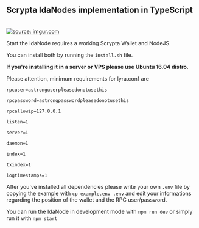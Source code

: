 ## Scrypta IdaNodes implementation in TypeScript
<br>
<a href="http://tiny.cc/devbounty"><img src="https://i.imgur.com/Yf2iz8w.png" title="source: imgur.com" /></a>



Start the IdaNode requires a working Scrypta Wallet and NodeJS. 

You can install both by running the `install.sh` file.


**If you're installing it in a server or VPS please use Ubuntu 16.04 distro.**

Please attention, minimum requirements for lyra.conf are
```
rpcuser=astronguserpleasedonotusethis

rpcpassword=astrongpasswordpleasedonotusethis

rpcallowip=127.0.0.1

listen=1

server=1

daemon=1

index=1

txindex=1

logtimestamps=1
```

After you've installed all dependencies please write your own `.env` file by copying the example with
`cp example.env .env`
and edit your informations regarding the position of the wallet and the RPC user/password.


You can run the IdaNode in development mode with `npm run dev` or simply run it with `npm start`
